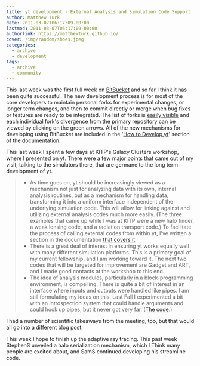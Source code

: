 ```yaml
---
title: yt development - External Analysis and Simulation Code Support
author: Matthew Turk
date: 2011-03-07T06:17:09-00:00
lastmod: 2011-03-07T06:17:09-00:00
authorlink: https://matthewturk.github.io/
cover: /img/random/shoes.jpeg
categories:
  - archive
  - development
tags:
  - archive
  - community
---
```

This last week was the first full week on
[BitBucket](http://hg.enzotools.org/) and so far I think it has been
quite successful. The new development process is for most of the core
developers to maintain personal forks for experimental changes, or
longer term changes, and then to commit directly or merge when bug fixes
or features are ready to be integrated. The list of forks is [easily
visible](http://hg.enzotools.org/yt/descendants) and each individual
fork's divergence from the primary repository can be viewed by clicking
on the green arrows. All of the new mechanisms for developing using
BitBucket are included in the '[How to Develop
yt](http://yt.enzotools.org/doc/advanced/developing.html)' section of
the documentation.

This last week I spent a few days at KITP's Galaxy Clusters workshop,
where I presented on yt. There were a few major points that came out of
my visit, talking to the simulators there, that are germane to the long
term development of yt.

> -   As time goes on, yt should be increasingly viewed as a mechanism
>     not just for analyzing data with its own, internal analysis
>     routines, but as a mechanism for handling data, transforming it
>     into a uniform interface independent of the underlying simulation
>     code. This will allow for linking against and utilizing external
>     analysis codes much more easily. (The three examples that came up
>     while I was at KITP were a new halo finder, a weak lensing code,
>     and a radiation transport code.) To facilitate the process of
>     calling external codes from within yt, I've written a section in
>     the documentation [that covers
>     it](http://yt.enzotools.org/doc/advanced/external_analysis.html).
> -   There is a great deal of interest in ensuring yt works equally
>     well with many different simulation platforms. This is a primary
>     goal of my current fellowship, and I am working toward it. The
>     next two codes that will be targeted for improvement are Gadget
>     and ART, and I made good contacts at the workshop to this end.
> -   The idea of analysis modules, particularly in a block-programming
>     environment, is compelling. There is quite a bit of interest in an
>     interface where inputs and outputs were handled like pipes. I am
>     still formulating my ideas on this. Last Fall I experimented a bit
>     with an introspection system that could handle arguments and could
>     hook up pipes, but it never got very far. ([The
>     code](https://bitbucket.org/MatthewTurk/analysis_plugins/overview).)

I had a number of scientific takeaways from the meeting, too, but that
would all go into a different blog post.

This week I hope to finish up the adaptive ray tracing. This past week
StephenS unveiled a halo serialization mechanism, which I Think many
people are excited about, and SamS continued developing his streamline
code.
